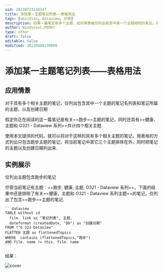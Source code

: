 ```yaml
---
uid: 20230723144347
title: 添加某一主题笔记列表——表格用法
tags: [obsidian, dataview, 示例]
description: 如果一篇笔记有多个主题，如何用表格仅列出和其中某一个主题相同的笔记，并列出所属主题及创建日期？对于具有多个主题的笔记，如何只列出其中一个主题的笔记？
author: Windysoul,PKMer
type: other
draft: false
editable: false
modified: 20230809230808
---
```


# 添加某一主题笔记列表——表格用法

## 应用情景

对于具有多个相关主题的笔记，仅列出包含其中一个主题的笔记名列表和笔记所属的主题，以及创建日期

假定你正在阅读的这一篇笔记是有关==跑步==主题的笔记，同时还具有==健康、主题和 O321 - Dataview 系列==共计四个相关主题.

使用本文提供的代码，就可以将对于这样的具有多个相关主题的笔记，用表格的方式列出只包含跑步主题的笔记，将当前笔记中其它三个主题排除在外，同时把笔记的主题以及创建日期列出来.

## 实例展示

仅列出主题包含跑步的笔记

尽管当前笔记有主题：==跑步, 健康, 主题, O321 - Dataview 系列==，下面的结果中还是排除了有关==健康，主题和 O321 - Dataview 系列主题==的笔记，仅列出了包含==跑步==主题的笔记.

`````示例代码
```dataview
TABLE without id 
  file. link as "笔记列表", 主题,
  dateformat (createdDate, "DD") as "创建日期" 
FROM !"O 321-Dataview"
FLATTEN 主题 as flattenedTopics
WHERE  contains (flattenedTopics,"跑步")  
AND file. name != this. file. name
```
`````

结果：

![cover](https://cdn.pkmer.cn/images/Pasted%20image%2020230731131147.png!pkmer)
